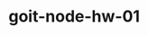 # goit-node-hw-01

<!-- https://drive.google.com/drive/folders/1QrUQHucHLfiCint1bWhMLXOP2a-GpR6L?usp=sharing -->
